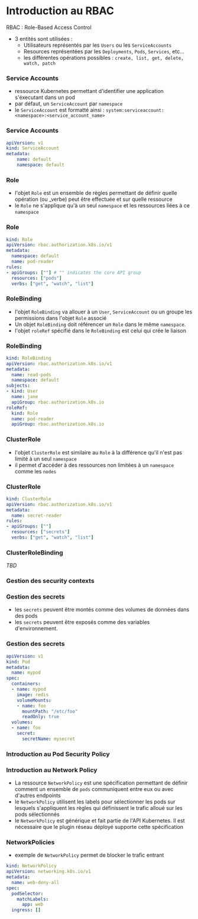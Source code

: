 # Introduction au RBAC

RBAC : Role-Based Access Control
- 3 entités sont utilisées :
    - Utilisateurs représentés par les `Users` ou les `ServiceAccounts`
    - Resources représentées par les `Deployments`, `Pods`, `Services`, etc...
    - les différentes opérations possibles : `create, list, get, delete, watch, patch`

### Service Accounts

- ressource Kubernetes permettant d'identifier une application s'éxecutant dans un pod
- par défaut, un `ServiceAccount` par `namespace`
- le `ServiceAccount` est formatté ainsi :
    `system:serviceaccount:<namespace>:<service_account_name>`

### Service Accounts

```yaml
apiVersion: v1
kind: ServiceAccount
metadata:
    name: default
    namespace: default
```
### Role

- l'objet `Role` est un ensemble de règles permettant de définir quelle opération (ou _verbe) peut être effectuée et sur quelle ressource
- le `Role` ne s'applique qu'à un seul `namespace` et les ressources liées à ce `namespace`

### Role

```yaml
kind: Role
apiVersion: rbac.authorization.k8s.io/v1
metadata:
  namespace: default
  name: pod-reader
rules:
- apiGroups: [""] # "" indicates the core API group
  resources: ["pods"]
  verbs: ["get", "watch", "list"]
  ```

### RoleBinding

- l'objet `RoleBinding` va allouer à un `User`, `ServiceAccount` ou un groupe les permissions dans l'objet `Role` associé
- Un objet `RoleBinding` doit référencer un `Role` dans le même `namespace`.
- l'objet `roleRef` spécifié dans le `RoleBinding` est celui qui crée le liaison

### RoleBinding

```yaml
kind: RoleBinding
apiVersion: rbac.authorization.k8s.io/v1
metadata:
  name: read-pods
  namespace: default
subjects:
- kind: User
  name: jane
  apiGroup: rbac.authorization.k8s.io
roleRef:
  kind: Role 
  name: pod-reader
  apiGroup: rbac.authorization.k8s.io
  ```

  ### ClusterRole

- l'objet `ClusterRole` est similaire au `Role` à la différence qu'il n'est pas limité à un seul `namespace`
- il permet d'accéder à des ressources non limitées à un `namespace` comme les `nodes`

### ClusterRole

```yaml
kind: ClusterRole
apiVersion: rbac.authorization.k8s.io/v1
metadata:
  name: secret-reader
rules:
- apiGroups: [""]
  resources: ["secrets"]
  verbs: ["get", "watch", "list"]
```

### ClusterRoleBinding

*TBD*


### Gestion des security contexts

### Gestion des secrets

- les `secrets` peuvent être montés comme des volumes de données dans des pods
- les `secrets` peuvent être exposés comme des variables d'environnement.


### Gestion des secrets

```yaml
apiVersion: v1
kind: Pod
metadata:
  name: mypod
spec:
  containers:
  - name: mypod
    image: redis
    volumeMounts:
    - name: foo
      mountPath: "/etc/foo"
      readOnly: true
  volumes:
  - name: foo
    secret:
      secretName: mysecret
```


### Introduction au Pod Security Policy

### Introduction au Network Policy

- La ressource `NetworkPolicy` est une spécification permettant de définir comment un ensemble de `pods` communiquent entre eux ou avec d'autres endpoints
- le `NetworkPolicy` utilisent les labels pour sélectionner les pods sur lesquels s'appliquent les règles qui définissent le trafic alloué sur les pods sélectionnés
- le `NetworkPolicy` est générique et fait partie de l'API Kubernetes. Il est nécessaire que le plugin réseau déployé supporte cette spécification

### NetworkPolicies

- exemple de `NetworkPolicy` permet de blocker le trafic entrant 
```yaml
kind: NetworkPolicy
apiVersion: networking.k8s.io/v1
metadata:
  name: web-deny-all
spec:
  podSelector:
    matchLabels:
      app: web
  ingress: []
  ```
